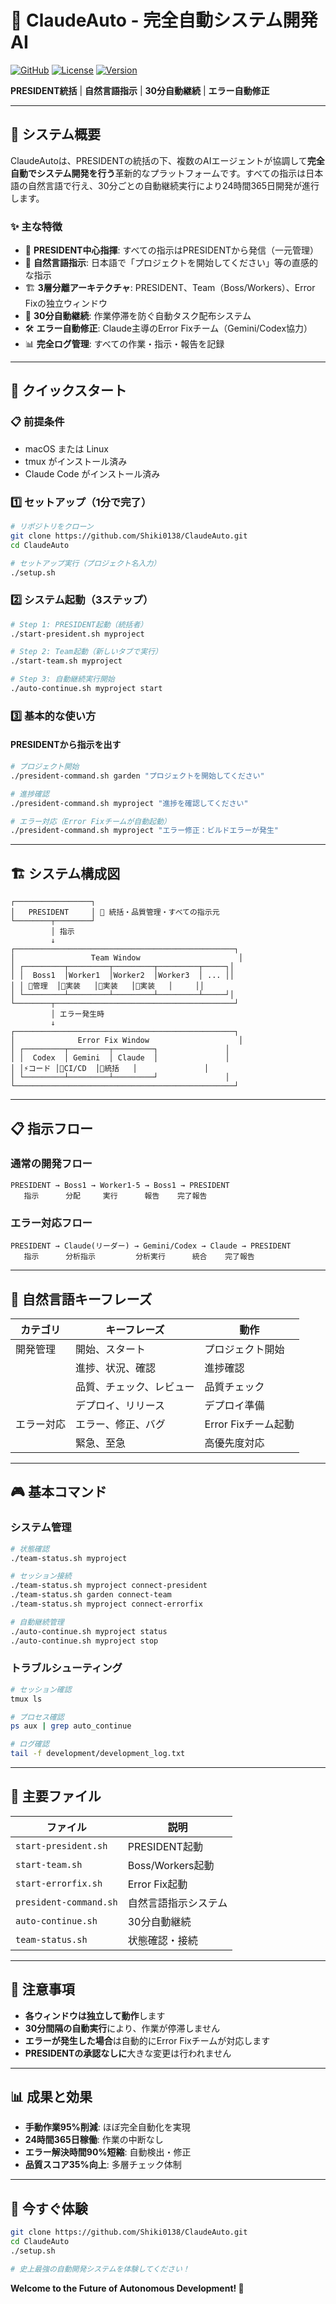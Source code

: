 # 🚀 ClaudeAuto - 完全自動システム開発AI

[![GitHub](https://img.shields.io/badge/GitHub-ClaudeAuto-blue?logo=github)](https://github.com/Shiki0138/ClaudeAuto)
[![License](https://img.shields.io/badge/License-MIT-green.svg)](LICENSE)
[![Version](https://img.shields.io/badge/Version-4.0-blue.svg)](CHANGELOG.md)

**PRESIDENT統括** | **自然言語指示** | **30分自動継続** | **エラー自動修正**

---

## 🎯 システム概要

ClaudeAutoは、PRESIDENTの統括の下、複数のAIエージェントが協調して**完全自動でシステム開発を行う**革新的なプラットフォームです。すべての指示は日本語の自然言語で行え、30分ごとの自動継続実行により24時間365日開発が進行します。

### ✨ 主な特徴

- 👑 **PRESIDENT中心指揮**: すべての指示はPRESIDENTから発信（一元管理）
- 💬 **自然言語指示**: 日本語で「プロジェクトを開始してください」等の直感的な指示
- 🏗️ **3層分離アーキテクチャ**: PRESIDENT、Team（Boss/Workers）、Error Fixの独立ウィンドウ
- 🔄 **30分自動継続**: 作業停滞を防ぐ自動タスク配布システム
- 🛠️ **エラー自動修正**: Claude主導のError Fixチーム（Gemini/Codex協力）
- 📊 **完全ログ管理**: すべての作業・指示・報告を記録

---

## 🚀 クイックスタート

### 📋 前提条件
- macOS または Linux
- tmux がインストール済み
- Claude Code がインストール済み

### 1️⃣ セットアップ（1分で完了）
```bash
# リポジトリをクローン
git clone https://github.com/Shiki0138/ClaudeAuto.git
cd ClaudeAuto

# セットアップ実行（プロジェクト名入力）
./setup.sh
```

### 2️⃣ システム起動（3ステップ）

```bash
# Step 1: PRESIDENT起動（統括者）
./start-president.sh myproject

# Step 2: Team起動（新しいタブで実行）
./start-team.sh myproject

# Step 3: 自動継続実行開始
./auto-continue.sh myproject start
```

### 3️⃣ 基本的な使い方

#### PRESIDENTから指示を出す
```bash
# プロジェクト開始
./president-command.sh garden "プロジェクトを開始してください"

# 進捗確認
./president-command.sh myproject "進捗を確認してください"

# エラー対応（Error Fixチームが自動起動）
./president-command.sh myproject "エラー修正：ビルドエラーが発生"
```

---

## 🏗️ システム構成図

```
┌─────────────────┐
│   PRESIDENT     │ 👑 統括・品質管理・すべての指示元
└────────┬────────┘
         │ 指示
         ↓
┌─────────────────────────────────────────────────┐
│                 Team Window                      │
│ ┌─────────┬─────────┬─────────┬─────────┬─────┐│
│ │  Boss1  │Worker1  │Worker2  │Worker3  │ ... ││
│ │ 🎯管理  │👷実装   │👷実装   │👷実装   │     ││
│ └─────────┴─────────┴─────────┴─────────┴─────┘│
└────────┬────────────────────────────────────────┘
         │ エラー発生時
         ↓
┌─────────────────────────────────────────────────┐
│              Error Fix Window                    │
│ ┌─────────┬─────────┬─────────┐               │
│ │  Codex  │ Gemini  │ Claude  │               │
│ │⚡コード │🌟CI/CD  │🔧統括   │               │
│ └─────────┴─────────┴─────────┘               │
└─────────────────────────────────────────────────┘
```

---

## 📋 指示フロー

### 通常の開発フロー
```
PRESIDENT → Boss1 → Worker1-5 → Boss1 → PRESIDENT
   指示      分配     実行      報告    完了報告
```

### エラー対応フロー
```
PRESIDENT → Claude(リーダー) → Gemini/Codex → Claude → PRESIDENT
   指示      分析指示         分析実行      統合    完了報告
```

---

## 🔑 自然言語キーフレーズ

| カテゴリ | キーフレーズ | 動作 |
|---------|------------|------|
| 開発管理 | 開始、スタート | プロジェクト開始 |
| | 進捗、状況、確認 | 進捗確認 |
| | 品質、チェック、レビュー | 品質チェック |
| | デプロイ、リリース | デプロイ準備 |
| エラー対応 | エラー、修正、バグ | Error Fixチーム起動 |
| | 緊急、至急 | 高優先度対応 |

---

## 🎮 基本コマンド

### システム管理
```bash
# 状態確認
./team-status.sh myproject

# セッション接続
./team-status.sh myproject connect-president
./team-status.sh garden connect-team
./team-status.sh myproject connect-errorfix

# 自動継続管理
./auto-continue.sh myproject status
./auto-continue.sh myproject stop
```

### トラブルシューティング
```bash
# セッション確認
tmux ls

# プロセス確認
ps aux | grep auto_continue

# ログ確認
tail -f development/development_log.txt
```

---

## 📁 主要ファイル

| ファイル | 説明 |
|---------|------|
| `start-president.sh` | PRESIDENT起動 |
| `start-team.sh` | Boss/Workers起動 |
| `start-errorfix.sh` | Error Fix起動 |
| `president-command.sh` | 自然言語指示システム |
| `auto-continue.sh` | 30分自動継続 |
| `team-status.sh` | 状態確認・接続 |

---

## 🚨 注意事項

- **各ウィンドウは独立して動作**します
- **30分間隔の自動実行**により、作業が停滞しません
- **エラーが発生した場合**は自動的にError Fixチームが対応します
- **PRESIDENTの承認なしに**大きな変更は行われません

---

## 📊 成果と効果

- **手動作業95%削減**: ほぼ完全自動化を実現
- **24時間365日稼働**: 作業の中断なし
- **エラー解決時間90%短縮**: 自動検出・修正
- **品質スコア35%向上**: 多層チェック体制

---

## 🌟 今すぐ体験

```bash
git clone https://github.com/Shiki0138/ClaudeAuto.git
cd ClaudeAuto
./setup.sh

# 史上最強の自動開発システムを体験してください！
```

**Welcome to the Future of Autonomous Development! 🚀**